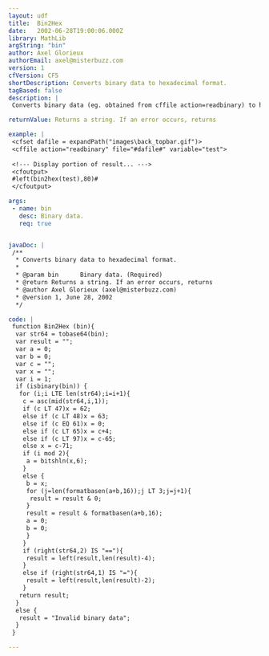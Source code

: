 ```yaml
---
layout: udf
title:  Bin2Hex
date:   2002-06-28T19:00:06.000Z
library: MathLib
argString: "bin"
author: Axel Glorieux
authorEmail: axel@misterbuzz.com
version: 1
cfVersion: CF5
shortDescription: Converts binary data to hexadecimal format.
tagBased: false
description: |
 Converts binary data (eg. obtained from cffile action=readbinary) to hexadecimal format (base16).

returnValue: Returns a string. If an error occurs, returns

example: |
 <cfset dafile = expandPath("images\back_topbar.gif")>
 <cffile action="readbinary" file="#dafile#" variable="test">
 
 <!--- Display portion of result... --->
 <cfoutput>
 #left(bin2hex(test),80)#
 </cfoutput>

args:
 - name: bin
   desc: Binary data.
   req: true


javaDoc: |
 /**
  * Converts binary data to hexadecimal format.
  * 
  * @param bin      Binary data. (Required)
  * @return Returns a string. If an error occurs, returns 
  * @author Axel Glorieux (axel@misterbuzz.com) 
  * @version 1, June 28, 2002 
  */

code: |
 function Bin2Hex (bin){
  var str64 = tobase64(bin);
  var result = "";
  var a = 0;
  var b = 0;
  var c = "";
  var x = "";
  var i = 1;
  if (isbinary(bin)) {
   for (i;i LTE len(str64);i=i+1){
    c = asc(mid(str64,i,1));
    if (c LT 47)x = 62;
    else if (c LT 48)x = 63;
    else if (c EQ 61)x = 0;
    else if (c LT 65)x = c+4;
    else if (c LT 97)x = c-65;
    else x = c-71;
    if (i mod 2){
     a = bitshln(x,6);
    }
    else {
     b = x;
     for (j=len(formatbasen(a+b,16));j LT 3;j=j+1){
      result = result & 0;
     }
     result = result & formatbasen(a+b,16);
     a = 0;
     b = 0;
     }
    }
    if (right(str64,2) IS "=="){
     result = left(result,len(result)-4);
    }
    else if (right(str64,1) IS "="){
     result = left(result,len(result)-2);
    }
   return result;
  }
  else {
   result = "Invalid binary data";
  }
 }

---
```


